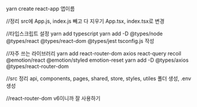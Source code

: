 yarn create react-app 앱이름

//정리
src에 App.js, index.js 빼고 다 지우기
App.tsx, index.tsx로 변경

//타입스크립트 설정
yarn add typescript
yarn add -D @types/node @types/react @types/react-dom @types/jest
tsconfig.js 작성

//자주 쓰는 라이브러리
yarn add react-router-dom axios react-query recoil @emotion/react @emotion/styled emotion-reset
yarn add -D @types/axios @types/react-router-dom

//src 정리
api, components, pages, shared, store, styles, utiles 폴더 생성, .env생성

//react-router-dom v6이니까 잘 사용하기

